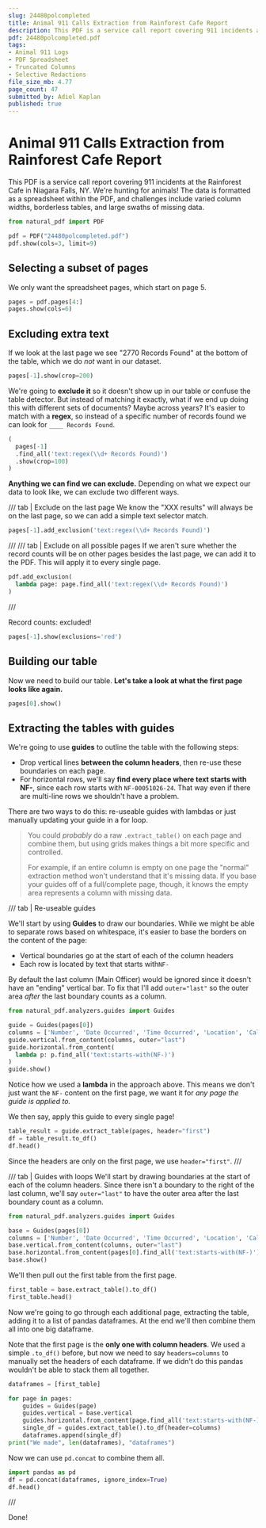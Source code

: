 ```yaml
---
slug: 24480polcompleted
title: Animal 911 Calls Extraction from Rainforest Cafe Report
description: This PDF is a service call report covering 911 incidents at the Rainforest Cafe in Niagara Falls, NY. We're hunting for animals! The data is formatted as a spreadsheet within the PDF, and challenges include varied column widths, borderless tables, and large swaths of missing data.
pdf: 24480polcompleted.pdf
tags:
- Animal 911 Logs
- PDF Spreadsheet
- Truncated Columns
- Selective Redactions
file_size_mb: 4.77
page_count: 47
submitted_by: Adiel Kaplan
published: true
---
```

# Animal 911 Calls Extraction from Rainforest Cafe Report

This PDF is a service call report covering 911 incidents at the Rainforest Cafe in Niagara Falls, NY. We're hunting for animals! The data is formatted as a spreadsheet within the PDF, and challenges include varied column widths, borderless tables, and large swaths of missing data.

```python
from natural_pdf import PDF

pdf = PDF("24480polcompleted.pdf")
pdf.show(cols=3, limit=9)
```

## Selecting a subset of pages

We only want the spreadsheet pages, which start on page 5.

```python
pages = pdf.pages[4:]
pages.show(cols=6)
```

## Excluding extra text

If we look at the last page we see "2770 Records Found" at the bottom of the table, which we do *not* want in our dataset. 

```python
pages[-1].show(crop=200)
```

We're going to **exclude it** so it doesn't show up in our table or confuse the table detector. But instead of matching it exactly, what if we end up doing this with different sets of documents? Maybe across years? It's easier to match with a **regex**, so instead of a specific number of records found we can look for `____ Records Found`.

```python
(
  pages[-1]
  .find_all('text:regex(\\d+ Records Found)')
  .show(crop=100)
)
```

**Anything we can find we can exclude.** Depending on what we expect our data to look like, we can exclude two different ways.

/// tab | Exclude on the last page
We know the "XXX results" will always be on the last page, so we can add a simple text selector match.

```python
pages[-1].add_exclusion('text:regex(\\d+ Records Found)')
```
///
/// tab | Exclude on all possible pages
If we aren't sure whether the record counts will be on other pages besides the last page, we can add it to the PDF. This will apply it to every single page.

```python
pdf.add_exclusion(
  lambda page: page.find_all('text:regex(\\d+ Records Found)')
)
```
///

Record counts: excluded!

```python
pages[-1].show(exclusions='red')
```

## Building our table

Now we need to build our table. **Let's take a look at what the first page looks like again.**

```python
pages[0].show()
```

## Extracting the tables with guides

We're going to use **guides** to outline the table with the following steps:

- Drop vertical lines **between the column headers**, then re-use these boundaries on each page.
- For horizontal rows, we'll say **find every place where text starts with NF-**, since each row starts with `NF-00051026-24`. That way even if there are multi-line rows we shouldn't have a problem.

There are two ways to do this: re-useable guides with lambdas or just manually updating your guide in a for loop.

> You could *probably* do a raw `.extract_table()` on each page and combine them, but using grids makes things a bit more specific and controlled.
>
> For example, if an entire column is empty on one page the "normal" extraction method won't understand that it's missing data. If you base your guides off of a full/complete page, though, it knows the empty area represents a column with missing data.

/// tab | Re-useable guides

We'll start by using **Guides** to draw our boundaries. While we might be able to separate rows based on whitespace, it's easier to base the borders on the content of the page:

- Vertical boundaries go at the start of each of the column headers
- Each row is located by text that starts with`NF-`

By default the last column (Main Officer) would be ignored since it doesn't have an "ending" vertical bar. To fix that I'll add `outer="last"` so the outer area *after* the last boundary counts as a column.

```python
from natural_pdf.analyzers.guides import Guides

guide = Guides(pages[0])
columns = ['Number', 'Date Occurred', 'Time Occurred', 'Location', 'Call Type', 'Description', 'Disposition', 'Main Officer']
guide.vertical.from_content(columns, outer="last")
guide.horizontal.from_content(
  lambda p: p.find_all('text:starts-with(NF-)')
)
guide.show()
```

Notice how we used a **lambda** in the approach above. This means we don't just want the `NF-` content on the first page, we want it for *any page the guide is applied to.*

We then say, apply this guide to every single page!

```python
table_result = guide.extract_table(pages, header="first")
df = table_result.to_df()
df.head()
```

Since the headers are only on the first page, we use `header="first"`.
///

/// tab | Guides with loops
We'll start by drawing boundaries at the start of each of the column headers. Since there isn't a boundary to the right of the last column, we'll say `outer="last"` to have the outer area after the last boundary count as a column.

```python
from natural_pdf.analyzers.guides import Guides

base = Guides(pages[0])
columns = ['Number', 'Date Occurred', 'Time Occurred', 'Location', 'Call Type', 'Description', 'Disposition', 'Main Officer']
base.vertical.from_content(columns, outer="last")
base.horizontal.from_content(pages[0].find_all('text:starts-with(NF-)'))
base.show()
```

We'll then pull out the first table from the first page.

```python
first_table = base.extract_table().to_df()
first_table.head()
```

Now we're going to go through each additional page, extracting the table, adding it to a list of pandas dataframes. At the end we'll then combine them all into one big dataframe.

Note that the first page is the **only one with column headers**. We used a simple `.to_df()` before, but now we need to say `headers=columns` to manually set the headers of each dataframe. If we didn't do this pandas wouldn't be able to stack them all together.

```python
dataframes = [first_table]

for page in pages:
    guides = Guides(page)
    guides.vertical = base.vertical
    guides.horizontal.from_content(page.find_all('text:starts-with(NF-)'))
    single_df = guides.extract_table().to_df(header=columns)
    dataframes.append(single_df)
print("We made", len(dataframes), "dataframes")
```

Now we can use `pd.concat` to combine them all.

```python
import pandas as pd
df = pd.concat(dataframes, ignore_index=True)
df.head()
```
///

Done!